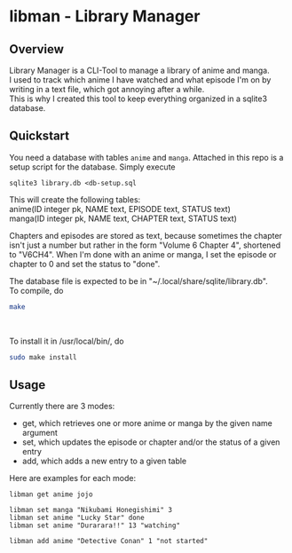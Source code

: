 # libman - Library Manager

## Overview

Library Manager is a CLI-Tool to manage a library of anime and manga.  
I used to track which anime I have watched and what episode I'm on by
writing in a text file, which got annoying after a while.  
This is why I created this tool to keep everything organized in a
sqlite3 database.  

## Quickstart

You need a database with tables `anime` and `manga`. Attached in this
repo is a setup script for the database. Simply execute
```
sqlite3 library.db <db-setup.sql
```

This will create the following tables:  
anime(ID integer pk, NAME text, EPISODE text, STATUS text)  
manga(ID integer pk, NAME text, CHAPTER text, STATUS text)  

Chapters and episodes are stored as text, because sometimes the chapter
isn't just a number but rather in the form "Volume 6 Chapter 4",
shortened to "V6CH4". When I'm done with an anime or manga, I set the
episode or chapter to 0 and set the status to "done".  

The database file is expected to be in
"~/.local/share/sqlite/library.db".  
To compile, do
```bash
make
```

&nbsp;

To install it in /usr/local/bin/, do
```bash
sudo make install
```

## Usage

Currently there are 3 modes:
- get, which retrieves one or more anime or manga by the given name
argument
- set, which updates the episode or chapter and/or the status of a given
entry
- add, which adds a new entry to a given table

Here are examples for each mode:

```
libman get anime jojo
```

```
libman set manga "Nikubami Honegishimi" 3
libman set anime "Lucky Star" done
libman set anime "Durarara!!" 13 "watching"
```

```
libman add anime "Detective Conan" 1 "not started"
```
